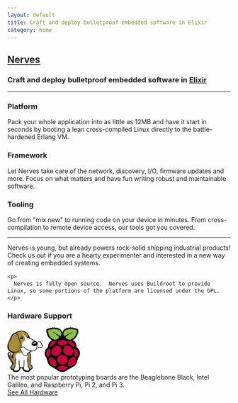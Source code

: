 ```yaml
---
layout: default
title: Craft and deploy bulletproof embedded software in Elixir
category: home
---
```


<div class="text-center">
  <h2><a href="http://nerves-project.org">Nerves</a></h2>
  <h3>Craft and deploy bulletproof embedded software in <a href="http://elixir-lang.org"><b>Elixir</b></a></h3>
</div>

<hr/>

<div class="row">
  <div class="col-md-4">
    <h3>Platform</h3>
    <p class="text-justify">
      Pack your whole application into as little as 12MB and have it start in seconds by booting a lean cross-compiled Linux directly to the battle-hardened Erlang VM.
    </p>
  </div>

  <div class="col-md-4">
    <h3>Framework</h3>
    <p class="text-justify">
      Let Nerves take care of the network, discovery, I/O, firmware updates and more. Focus on what matters and have fun writing robust and maintainable software.
    </p>
  </div>

  <div class="col-md-4">
    <h3>Tooling</h3>
    <p class="text-justify">
      Go from "mix new" to running code on your device in minutes. From cross-compilation to remote device access, our tools got you covered.
    </p>
  </div>
</div>

<hr/>

<div class="row">
  <div class="col-md-12">
    <p>
      Nerves is young, but already powers rock-solid shipping industrial products!  Check us out if you are a hearty experimenter and interested in a new way of creating embedded systems.
    </p>

    <p>
      Nerves is fully open source.  Nerves uses Buildroot to provide Linux, so some portions of the platform are licensed under the GPL.
    </p>
  </div>
</div>

<h3>Hardware Support</h3>
<div class="row">
  <div class="col-md-4 text-center">
    <img width="80px" src="/images/beaglebone_icon.jpg"/>
    <img width="80px" src="/images/pi_logo.png"/>
  </div>
  <div class="col-md-8">
    The most popular prototyping boards are the Beaglebone Black, Intel Galileo, and Raspberry Pi, Pi 2, and Pi 3.
  </div>
</div>

<div class="row text-center">
  <a class="btn btn-info btn-lg" href="https://github.com/nerves-project?utf8=%E2%9C%93&query=nerves_system_">
    See All Hardware
  </a>
</div>

